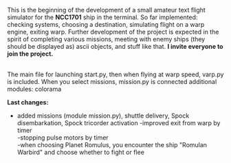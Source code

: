 

This is the beginning of the development of a small amateur text flight simulator for the <b>NCC1701</b> ship in the terminal. So far implemented: checking systems, choosing a destination, simulating flight on a warp engine, exiting warp. Further development of the project is expected in the spirit of completing various missions, meeting with enemy ships (they should be displayed as) ascii objects, and stuff like that. <b>I invite everyone to join the project.</b>

<br>The main file for launching start.py, then when flying at warp speed, varp.py is included. When you select missions, mission.py is connected
additional modules: colorama

<b>Last changes:</b><p>
- added missions (module mission.py), shuttle delivery, Spock disembarkation, Spock tricorder activation
-improved exit from warp by timer<br>
-stopping pulse motors by timer<br>
-when choosing Planet Romulus, you encounter the ship "Romulan Warbird" and choose whether to fight or flee



